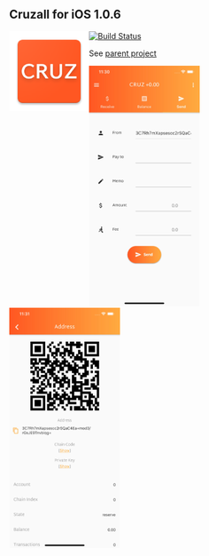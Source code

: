 ## Cruzall for iOS 1.0.6
<img style="float:left" src="icon.png" />

[![Build Status](https://travis-ci.org/GreenAppers/cruzall-ios.svg?branch=master)](https://travis-ci.org/GreenAppers/cruzall-ios)

See [parent project](https://github.com/GreenAppers/cruzall)

<img width=200 src="screenshot1.jpg" /> <img width=200 src="screenshot2.jpg" />
